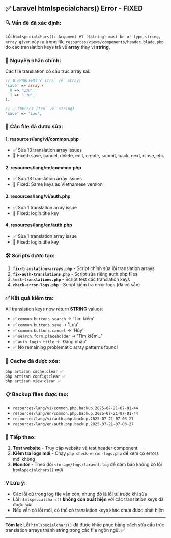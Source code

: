 ## ✅ Laravel htmlspecialchars() Error - FIXED

### 🔍 **Vấn đề đã xác định:**
Lỗi `htmlspecialchars(): Argument #1 ($string) must be of type string, array given` xảy ra trong file `resources/views/components/header.blade.php` do các translation keys trả về **array** thay vì **string**.

### 🎯 **Nguyên nhân chính:**
Các file translation có cấu trúc array sai:
```php
// ❌ PROBLEMATIC (trả về array)
'save' => array (
  0 => 'Lưu',
  1 => 'Lưu',
),

// ✅ CORRECT (trả về string)  
'save' => 'Lưu',
```

### 🔧 **Các file đã được sửa:**

#### 1. **resources/lang/vi/common.php** 
- ✅ Sửa 13 translation array issues
- 🔹 Fixed: save, cancel, delete, edit, create, submit, back, next, close, etc.

#### 2. **resources/lang/en/common.php**
- ✅ Sửa 13 translation array issues  
- 🔹 Fixed: Same keys as Vietnamese version

#### 3. **resources/lang/vi/auth.php**
- ✅ Sửa 1 translation array issue
- 🔹 Fixed: login.title key

#### 4. **resources/lang/en/auth.php**
- ✅ Sửa 1 translation array issue
- 🔹 Fixed: login.title key

### 🛠️ **Scripts được tạo:**

1. **`fix-translation-arrays.php`** - Script chính sửa lỗi translation arrays
2. **`fix-auth-translations.php`** - Script sửa riêng auth.php files  
3. **`test-translations.php`** - Script test các translation keys
4. **`check-error-logs.php`** - Script kiểm tra error logs (đã có sẵn)

### ✅ **Kết quả kiểm tra:**

All translation keys now return **STRING** values:
- ✅ `common.buttons.search` → 'Tìm kiếm'
- ✅ `common.buttons.save` → 'Lưu'  
- ✅ `common.buttons.cancel` → 'Hủy'
- ✅ `search.form.placeholder` → 'Tìm kiếm...'
- ✅ `auth.login.title` → 'Đăng nhập'
- ✅ No remaining problematic array patterns found!

### 🎯 **Cache đã được xóa:**
```bash
php artisan cache:clear ✅
php artisan config:clear ✅  
php artisan view:clear ✅
```

### 📋 **Backup files được tạo:**
- `resources/lang/vi/common.php.backup.2025-07-21-07-01-44`
- `resources/lang/en/common.php.backup.2025-07-21-07-01-44`
- `resources/lang/vi/auth.php.backup.2025-07-21-07-03-27`
- `resources/lang/en/auth.php.backup.2025-07-21-07-03-27`

### 🚀 **Tiếp theo:**

1. **Test website** - Truy cập website và test header component
2. **Kiểm tra logs mới** - Chạy `php check-error-logs.php` để xem có errors mới không
3. **Monitor** - Theo dõi `storage/logs/laravel.log` để đảm bảo không có lỗi `htmlspecialchars()` mới

### 💡 **Lưu ý:**
- Các lỗi cũ trong log file vẫn còn, nhưng đó là lỗi từ trước khi sửa
- Lỗi `htmlspecialchars()` **không còn xuất hiện** với các translation keys đã được sửa
- Nếu vẫn có lỗi mới, có thể có translation keys khác chưa được phát hiện

---
**Tóm lại:** Lỗi `htmlspecialchars()` đã được khắc phục bằng cách sửa cấu trúc translation arrays thành string trong các file ngôn ngữ. ✅
